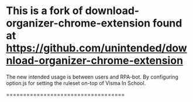 
This is a fork of download-organizer-chrome-extension found at https://github.com/unintended/download-organizer-chrome-extension
===================================

The new intended usage is between users and RPA-bot.
By configuring option.js for setting the ruleset on-top of Visma In School.

===================================
